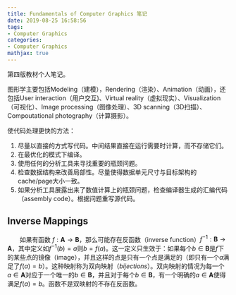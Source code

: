 ```yaml
---
title: Fundamentals of Computer Graphics 笔记
date: 2019-08-25 16:58:56
tags:
- Computer Graphics
categories:
- Computer Graphics
mathjax: true
---
```


第四版教材个人笔记。

图形学主要包括Modeling（建模），Rendering（渲染）、Animation（动画），还包括User interaction（用户交互)、Virtual reality（虚拟现实）、Visualization（可视化）、Image processing（图像处理）、3D scanning（3D扫描）、Compoutational photography（计算摄影）。

使代码处理更快的方法：
1. 尽量以直接的方式写代码。中间结果直接在运行需要时计算，而不存储它们。
2. 在最优化的模式下编译。
3. 使用任何的分析工具来寻找重要的瓶颈问题。
4. 检查数据结构来改善局部性。尽量使得数据单元尺寸与目标架构的cache/page大小一致。
5. 如果分析工具展露出来了数值计算上的瓶颈问题，检查编译器生成的汇编代码（assembly code）。根据问题重写源代码。

## Inverse Mappings
&emsp;&emsp;如果有函数 $f:\boldsymbol A \rightarrow \boldsymbol B$，那么可能存在反函数（inverse function）$f^{-1}:\boldsymbol B \rightarrow \boldsymbol A$，其中定义如$f^{-1}(b)=a$则$b=f(a)$。这一定义只生效于：如果每个$b \in \boldsymbol B$是$f$下的某些点的镜像（image），并且这样的点是只有一个点是满足的（即只有一个$a$满足了$f(a)=b$）。这种映射称为双向映射（*bijections*）。双向映射的情况为每一个$a \in \boldsymbol A$对应于一个唯一的$b \in \boldsymbol B$，并且对于每个$b \in \boldsymbol B$，有一个明确的$a \in \boldsymbol A$使得满足$f(a)=b$。函数不是双映射的不存在反函数。